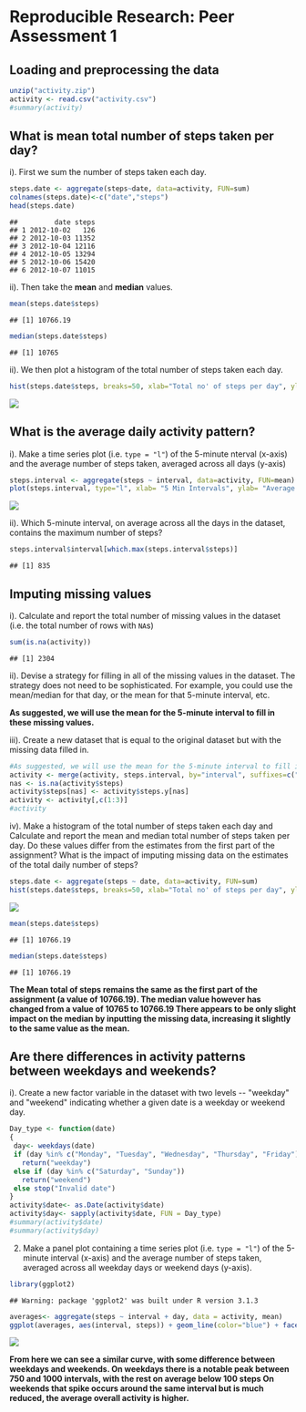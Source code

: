 # Reproducible Research: Peer Assessment 1


## Loading and preprocessing the data


```r
unzip("activity.zip")
activity <- read.csv("activity.csv")
#summary(activity)
```


## What is mean total number of steps taken per day?

i). First we sum the number of steps taken each day.


```r
steps.date <- aggregate(steps~date, data=activity, FUN=sum)
colnames(steps.date)<-c("date","steps")
head(steps.date)
```

```
##         date steps
## 1 2012-10-02   126
## 2 2012-10-03 11352
## 3 2012-10-04 12116
## 4 2012-10-05 13294
## 5 2012-10-06 15420
## 6 2012-10-07 11015
```

ii). Then take the **mean** and **median** values.


```r
mean(steps.date$steps)
```

```
## [1] 10766.19
```

```r
median(steps.date$steps)
```

```
## [1] 10765
```


ii). We then plot a histogram of the total number of steps taken each day.



```r
hist(steps.date$steps, breaks=50, xlab="Total no' of steps per day", ylab="Frequency" , main="Histogram of the Total Number of Steps" , col="red")
```

![](PA1_template_files/figure-html/unnamed-chunk-4-1.png) 



## What is the average daily activity pattern?
i). Make a time series plot (i.e. `type = "l"`) of the 5-minute nterval (x-axis) and the average number
 of steps taken, averaged across all days (y-axis)


```r
steps.interval <- aggregate(steps ~ interval, data=activity, FUN=mean)
plot(steps.interval, type="l", xlab= "5 Min Intervals", ylab= "Average No' of steps Taken", main="Time Series plot of the 5-minute Intervals", col="blue")
```

![](PA1_template_files/figure-html/unnamed-chunk-5-1.png) 

ii). Which 5-minute interval, on average across all the days in the dataset, contains the maximum number of steps?


```r
steps.interval$interval[which.max(steps.interval$steps)]
```

```
## [1] 835
```

## Imputing missing values

i). Calculate and report the total number of missing values in the dataset (i.e. the total number of rows with `NA`s)


```r
sum(is.na(activity))
```

```
## [1] 2304
```

ii). Devise a strategy for filling in all of the missing values in the dataset.
The strategy does not need to be sophisticated. 
For example, you could use the mean/median for that day, or the mean for that 5-minute interval, etc.

**As suggested, we will use the mean for the 5-minute interval to fill in these missing values.**

iii). Create a new dataset that is equal to the original dataset but with the missing data filled in.


```r
#As suggested, we will use the mean for the 5-minute interval to fill in these missing values.
activity <- merge(activity, steps.interval, by="interval", suffixes=c("",".y"))
nas <- is.na(activity$steps)
activity$steps[nas] <- activity$steps.y[nas]
activity <- activity[,c(1:3)]
#activity
```

iv). Make a histogram of the total number of steps taken each day and Calculate and report the mean and median total number of steps taken per day. Do these values differ from the estimates from the first part of the assignment? 
   What is the impact of imputing missing data on the estimates of the total daily number of steps?


```r
steps.date <- aggregate(steps ~ date, data=activity, FUN=sum)
hist(steps.date$steps, breaks=50, xlab="Total no' of steps per day", ylab="Frequency" , main="Histogram of the Total Number of Steps" , col="green")
```

![](PA1_template_files/figure-html/unnamed-chunk-9-1.png) 

```r
mean(steps.date$steps)
```

```
## [1] 10766.19
```

```r
median(steps.date$steps)
```

```
## [1] 10766.19
```

**The Mean total of steps remains the same as the first part of the assignment (a value of 10766.19).
The median value however has changed from a value of 10765 to 10766.19
There appears to be only slight impact on the median by inputting the missing data, increasing it slightly to the same value as the mean.**

## Are there differences in activity patterns between weekdays and weekends?

i). Create a new factor variable in the dataset with two levels -- "weekday" and "weekend" indicating whether a given date is a
   weekday or weekend day.


```r
Day_type <- function(date) 
{
 day<- weekdays(date)
 if (day %in% c("Monday", "Tuesday", "Wednesday", "Thursday", "Friday"))
   return("weekday") 
 else if (day %in% c("Saturday", "Sunday"))
   return("weekend")
 else stop("Invalid date")
}
activity$date<- as.Date(activity$date)
activity$day<- sapply(activity$date, FUN = Day_type)
#summary(activity$date)
#summary(activity$day)
```


2. Make a panel plot containing a time series plot (i.e. `type = "l"`) of the 5-minute interval (x-axis) and the average number of steps
   taken, averaged across all weekday days or weekend days  (y-axis).


```r
library(ggplot2)
```

```
## Warning: package 'ggplot2' was built under R version 3.1.3
```

```r
averages<- aggregate(steps ~ interval + day, data = activity, mean)
ggplot(averages, aes(interval, steps)) + geom_line(color="blue") + facet_wrap(~ day, nrow=2, ncol=1) + xlab("5-minute interval") + ylab("Number of steps")
```

![](PA1_template_files/figure-html/unnamed-chunk-11-1.png) 

**From here we can see a similar curve, with some difference between weekdays and weekends.
On weekdays there is a notable peak between 750 and 1000 intervals, with the rest on average below 100 steps
On weekends that spike occurs around the same interval but is much reduced, the average overall activity is higher.**
